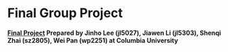 # Final Group Project

**[Final Project]() Prepared by Jinho Lee (jl5027), Jiawen Li (jl5303), Shenqi Zhai (sz2805), Wei Pan (wp2251) at Columbia University**

